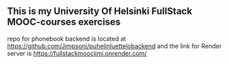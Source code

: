 ## This is my University Of Helsinki FullStack MOOC-courses exercises

repo for phonebook backend is located at https://github.com/Jimpsoni/puhelinluettelobackend
and the link for Render server is https://fullstackmoocjimi.onrender.com/
